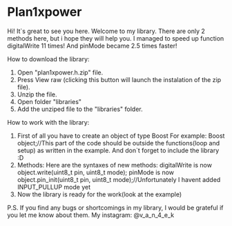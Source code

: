 # Plan1xpower
Hi! It`s great to see you here.
 Welcome to my library.
 There are only 2 methods here, but i hope they will help you.
 I managed to speed up function digitalWrite 11 times!
 And pinMode became 2.5 times faster!

How to download the library:
1) Open "plan1xpower.h.zip" file.
2) Press View raw (clicking this button will launch the instalation of the zip file).
3) Unzip the file.
4) Open folder "libraries"
5) Add the unziped file to the "libraries" folder.

How to work with the library:
1) First of all you have to create an object of type Boost
For example:
Boost object;//This part of the code should be outside the functions(loop and setup) as written in the example.
And don`t forget to include the library :D
2) Methods:
Here are the syntaxes of new methods:
digitalWrite is now object.write(uint8_t pin, uint8_t mode);
pinMode is now object.pin_init(uint8_t pin, uint8_t mode);//Unfortunately I havent added INPUT_PULLUP mode yet
3) Now the library is ready for the work(look at the example)

P.S. If you find any bugs or shortcomings in my library, I would be grateful if you let me know about them.
My instagram: @v_a_n_4_e_k
